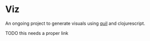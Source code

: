 # Viz

An ongoing project to generate visuals using [quil](https://quil.info) and
clojurescript.

TODO this needs a proper link

